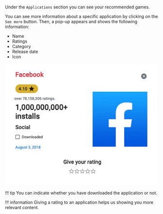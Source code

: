 Under the `Applications` section you can see your recommended games.

You can see more information about a specific application by clicking on the `See more` button. Then, a pop-up appears and shows the following information:

- Name
- Ratings
- Category
- Release date
- Icon

![](../../assets/images/popup-apps.jpg)

!!! tip
    You can indicate whether you have downloaded the application or not.

!!! information
    Giving a rating to an application helps us showing you more relevant content.
